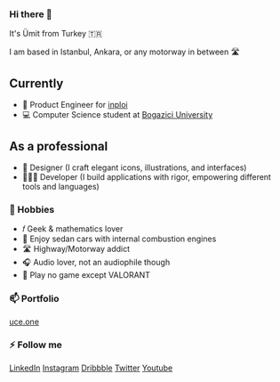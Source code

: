 ### Hi there 👋

It's Ümit from Turkey 🇹🇷

I am based in Istanbul, Ankara, or any motorway in between 🛣️

## Currently

- 🧱 Product Engineer for [inploi](https://www.inploi.com/)
- 💻 Computer Science student at [Bogazici University](https://bogazici.edu.tr/)

## As a professional

- 🎨 Designer (I craft elegant icons, illustrations, and interfaces)
- 👨🏻‍💻 Developer (I build applications with rigor, empowering different tools and languages)

### 🌱 Hobbies

- 𝑓 Geek & mathematics lover
- 🚗 Enjoy sedan cars with internal combustion engines
- 🛣️ Highway/Motorway addict
- 🎧 Audio lover, not an audiophile though
- 👾 Play no game except VALORANT

### 📫 Portfolio

[uce.one](https://uce.one/)

### ⚡ Follow me

[LinkedIn](https://www.linkedin.com/in/umitcanevleksiz/)
[Instagram](https://www.instagram.com/umitcan_07/)
[Dribbble](https://dribbble.com/ucedesign)
[Twitter](https://twitter.com/ucedesign/)
[Youtube](https://www.youtube.com/UmitCanEvleksiz)
